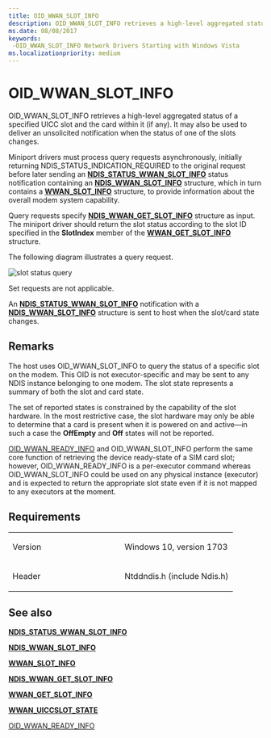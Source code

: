 ```yaml
---
title: OID_WWAN_SLOT_INFO
description: OID_WWAN_SLOT_INFO retrieves a high-level aggregated status of a specified UICC slot and the card within it (if any). It may also be used to deliver an unsolicited notification when the status of one of the slots changes.
ms.date: 08/08/2017
keywords: 
 -OID_WWAN_SLOT_INFO Network Drivers Starting with Windows Vista
ms.localizationpriority: medium
---
```


# OID\_WWAN\_SLOT\_INFO


OID\_WWAN\_SLOT\_INFO retrieves a high-level aggregated status of a specified UICC slot and the card within it (if any). It may also be used to deliver an unsolicited notification when the status of one of the slots changes.

Miniport drivers must process query requests asynchronously, initially returning NDIS\_STATUS\_INDICATION\_REQUIRED to the original request before later sending an [**NDIS\_STATUS\_WWAN\_SLOT\_INFO**](./ndis-status-wwan-slot-info-status.md) status notification containing an [**NDIS\_WWAN\_SLOT\_INFO**](/windows-hardware/drivers/ddi/ndiswwan/ns-ndiswwan-_ndis_wwan_slot_info) structure, which in turn contains a [**WWAN\_SLOT\_INFO**](/windows-hardware/drivers/ddi/wwan/ns-wwan-_wwan_slot_info) structure, to provide information about the overall modem system capability.

Query requests specify [**NDIS\_WWAN\_GET\_SLOT\_INFO**](/windows-hardware/drivers/ddi/ndiswwan/ns-ndiswwan-_ndis_wwan_get_slot_info) structure as input. The miniport driver should return the slot status according to the slot ID specified in the **SlotIndex** member of the [**WWAN\_GET\_SLOT\_INFO**](/windows-hardware/drivers/ddi/wwan/ns-wwan-_wwan_get_slot_info) structure.

The following diagram illustrates a query request.

![slot status query](images/multi-SIM_9_slotStatusQuery.png)

Set requests are not applicable.

An [**NDIS\_STATUS\_WWAN\_SLOT\_INFO**](./ndis-status-wwan-slot-info-status.md) notification with a [**NDIS\_WWAN\_SLOT\_INFO**](/windows-hardware/drivers/ddi/ndiswwan/ns-ndiswwan-_ndis_wwan_slot_info) structure is sent to host when the slot/card state changes.

## Remarks

The host uses OID\_WWAN\_SLOT\_INFO to query the status of a specific slot on the modem. This OID is not executor-specific and may be sent to any NDIS instance belonging to one modem. The slot state represents a summary of both the slot and card state.

The set of reported states is constrained by the capability of the slot hardware. In the most restrictive case, the slot hardware may only be able to determine that a card is present when it is powered on and active—in such a case the **OffEmpty** and **Off** states will not be reported.

[OID\_WWAN\_READY\_INFO](oid-wwan-ready-info.md) and OID\_WWAN\_SLOT\_INFO perform the same core function of retrieving the device ready-state of a SIM card slot; however, OID\_WWAN\_READY\_INFO is a per-executor command whereas OID\_WWAN\_SLOT\_INFO could be used on any physical instance (executor) and is expected to return the appropriate slot state even if it is not mapped to any executors at the moment.

## Requirements

<table>
<colgroup>
<col width="50%" />
<col width="50%" />
</colgroup>
<tbody>
<tr class="odd">
<td><p>Version</p></td>
<td><p>Windows 10, version 1703</p></td>
</tr>
<tr class="even">
<td><p>Header</p></td>
<td>Ntddndis.h (include Ndis.h)</td>
</tr>
</tbody>
</table>

## See also


[**NDIS\_STATUS\_WWAN\_SLOT\_INFO**](./ndis-status-wwan-slot-info-status.md)

[**NDIS\_WWAN\_SLOT\_INFO**](/windows-hardware/drivers/ddi/ndiswwan/ns-ndiswwan-_ndis_wwan_slot_info)

[**WWAN\_SLOT\_INFO**](/windows-hardware/drivers/ddi/wwan/ns-wwan-_wwan_slot_info)

[**NDIS\_WWAN\_GET\_SLOT\_INFO**](/windows-hardware/drivers/ddi/ndiswwan/ns-ndiswwan-_ndis_wwan_get_slot_info)

[**WWAN\_GET\_SLOT\_INFO**](/windows-hardware/drivers/ddi/wwan/ns-wwan-_wwan_get_slot_info)

[**WWAN\_UICCSLOT\_STATE**](/windows-hardware/drivers/ddi/wwan/ne-wwan-_wwan_uiccslot_state)

[OID\_WWAN\_READY\_INFO](oid-wwan-ready-info.md)

 

